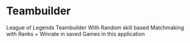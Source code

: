 # Teambuilder
League of Legends Teambuilder
With Random skill based Matchmaking with Ranks + Winrate in saved Games in this application
